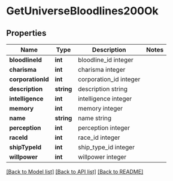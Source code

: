 # GetUniverseBloodlines200Ok

## Properties
Name | Type | Description | Notes
------------ | ------------- | ------------- | -------------
**bloodlineId** | **int** | bloodline_id integer | 
**charisma** | **int** | charisma integer | 
**corporationId** | **int** | corporation_id integer | 
**description** | **string** | description string | 
**intelligence** | **int** | intelligence integer | 
**memory** | **int** | memory integer | 
**name** | **string** | name string | 
**perception** | **int** | perception integer | 
**raceId** | **int** | race_id integer | 
**shipTypeId** | **int** | ship_type_id integer | 
**willpower** | **int** | willpower integer | 

[[Back to Model list]](../README.md#documentation-for-models) [[Back to API list]](../README.md#documentation-for-api-endpoints) [[Back to README]](../README.md)


